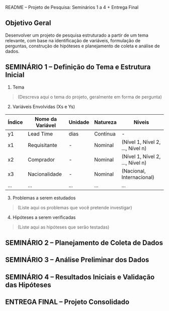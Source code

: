
README – Projeto de Pesquisa: Seminários 1 a 4 + Entrega Final

Objetivo Geral
--------------
Desenvolver um projeto de pesquisa estruturado a partir de um tema relevante, com base na identificação de variáveis, formulação de perguntas, construção de hipóteses e planejamento de coleta e análise de dados.

SEMINÁRIO 1 – Definição do Tema e Estrutura Inicial
--------------------------------------------------

1. Tema
> (Descreva aqui o tema do projeto, geralmente em forma de pergunta)

2. Variáveis Envolvidas (Xs e Ys)

| Índice | Nome da Variável | Unidade | Natureza         | Níveis                            |
|--------|------------------|---------|------------------|-----------------------------------|
| y1     | Lead Time        | dias    | Contínua         | -                                 |
| x1     | Requisitante     | -       | Nominal          | (Nível 1, Nível 2, ..., Nível n)  |
| x2     | Comprador        | -       | Nominal          | (Nível 1, Nível 2, ..., Nível n)  |
| x3     | Nacionalidade    | -       | Nominal          | (Nacional, Internacional)         |
| ...    | ...              | ...     | ...              | ...                               |

3. Problemas a serem estudados
> (Liste aqui os problemas que você pretende investigar)

4. Hipóteses a serem verificadas
> (Liste aqui as hipóteses que serão testadas)

SEMINÁRIO 2 – Planejamento de Coleta de Dados
--------------------------------------------


SEMINÁRIO 3 – Análise Preliminar dos Dados
------------------------------------------


SEMINÁRIO 4 – Resultados Iniciais e Validação das Hipóteses
-----------------------------------------------------------


ENTREGA FINAL – Projeto Consolidado
-----------------------------------

